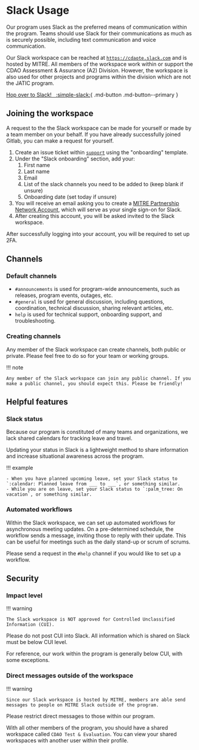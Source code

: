 # Slack Usage

Our program uses Slack as the preferred means of communication within the program. Teams should use Slack for their communications as much as is securely possible, including text communication and voice communication.

Our Slack workspace can be reached at [`https://cdaote.slack.com`](https://cdaote.slack.com) and is hosted by MITRE. All members of the workspace work within or support the CDAO Assessment & Assurance (A2) Division. However, the workspace is also used for other projects and programs within the division which are not the JATIC program.

[Hop over to Slack! &nbsp; :simple-slack:](https://cdaote.slack.com){ .md-button .md-button--primary }

## Joining the workspace

A request to the the Slack workspace can be made for yourself or made by a team member on your behalf. If you have already successfully joined Gitlab, you can make a request for yourself.

1. Create an issue ticket within [`support`](https://gitlab.jatic.net/jatic/support/-/issues/new#) using the "onboarding" template.
1. Under the "Slack onboarding" section, add your:
    1. First name
    1. Last name
    1. Email
    1. List of the slack channels you need to be added to (keep blank if unsure)
    1. Onboarding date (set today if unsure)
1. You will receive an email asking you to create a [MITRE Partnership Network Account](https://mpn.mitre.org/), which will serve as your single sign-on for Slack.
1. After creating this account, you will be asked invited to the Slack workspace.

After successfully logging into your account, you will be required to set up 2FA.

## Channels

### Default channels

- `#announcements` is used for program-wide announcements, such as releases, program events, outages, etc.
- `#general` is used for general discussion, including questions, coordination, technical discussion, sharing relevant articles, etc.
- `help` is used for technical support, onboarding support, and troubleshooting.

### Creating channels

Any member of the Slack workspace can create channels, both public or private. Please feel free to do so for your team or working groups.

!!! note

    Any member of the Slack workspace can join any public channel. If you make a public channel, you should expect this. Please be friendly!

## Helpful features

### Slack status

Because our program is constituted of many teams and organizations, we lack shared calendars for tracking leave and travel.

Updating your status in Slack is a lightweight method to share information and increase situational awareness across the program.

!!! example

    - When you have planned upcoming leave, set your Slack status to `:calendar: Planned leave from ___ to ___`, or something similar.
    - While you are on leave, set your Slack status to `:palm_tree: On vacation`, or something similar. 

### Automated workflows

Within the Slack workspace, we can set up automated workflows for asynchronous meeting updates. On a pre-determined schedule, the workflow sends a message, inviting those to reply with their update. This can be useful for meetings such as the daily stand-up or scrum of scrums.

Please send a request in the `#help` channel if you would like to set up a workflow.

## Security

### Impact level

!!! warning

    The Slack workspace is NOT approved for Controlled Unclassified Information (CUI). 

Please do not post CUI into Slack. All information which is shared on Slack must be below CUI level.

For reference, our work within the program is generally below CUI, with some exceptions.

### Direct messages outside of the workspace

!!! warning

    Since our Slack workspace is hosted by MITRE, members are able send messages to people on MITRE Slack outside of the program. 

Please restrict direct messages to those within our program.

With all other members of the program, you should have a shared workspace called `CDAO Test & Evaluation`. You can view your shared workspaces with another user within their profile.
